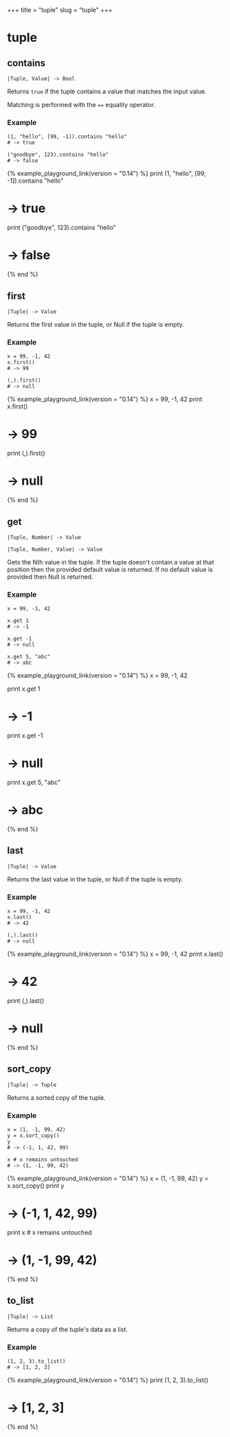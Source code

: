+++
title = "tuple"
slug = "tuple"
+++

# tuple

## contains

````kototype
|Tuple, Value| -> Bool
````

Returns `true` if the tuple contains a value that matches the input value.

Matching is performed with the `==` equality operator.

### Example

````koto
(1, "hello", [99, -1]).contains "hello"
# -> true

("goodbye", 123).contains "hello"
# -> false
````

{% example_playground_link(version = "0.14") %}
print (1, "hello", [99, -1]).contains "hello"
# -> true

print ("goodbye", 123).contains "hello"
# -> false

{% end %}
## first

````kototype
|Tuple| -> Value
````

Returns the first value in the tuple, or Null if the tuple is empty.

### Example

````koto
x = 99, -1, 42
x.first()
# -> 99

(,).first()
# -> null
````

{% example_playground_link(version = "0.14") %}
x = 99, -1, 42
print x.first()
# -> 99

print (,).first()
# -> null

{% end %}
## get

````kototype
|Tuple, Number| -> Value
````

````kototype
|Tuple, Number, Value| -> Value
````

Gets the Nth value in the tuple.
If the tuple doesn't contain a value at that position then the provided default
value is returned. If no default value is provided then Null is returned.

### Example

````koto
x = 99, -1, 42

x.get 1
# -> -1

x.get -1
# -> null

x.get 5, "abc"
# -> abc
````

{% example_playground_link(version = "0.14") %}
x = 99, -1, 42

print x.get 1
# -> -1

print x.get -1
# -> null

print x.get 5, "abc"
# -> abc

{% end %}
## last

````kototype
|Tuple| -> Value
````

Returns the last value in the tuple, or Null if the tuple is empty.

### Example

````koto
x = 99, -1, 42
x.last()
# -> 42

(,).last()
# -> null
````

{% example_playground_link(version = "0.14") %}
x = 99, -1, 42
print x.last()
# -> 42

print (,).last()
# -> null

{% end %}
## sort_copy

````kototype
|Tuple| -> Tuple
````

Returns a sorted copy of the tuple.

### Example

````koto
x = (1, -1, 99, 42)
y = x.sort_copy()
y
# -> (-1, 1, 42, 99)

x # x remains untouched
# -> (1, -1, 99, 42)
````

{% example_playground_link(version = "0.14") %}
x = (1, -1, 99, 42)
y = x.sort_copy()
print y
# -> (-1, 1, 42, 99)

print x # x remains untouched
# -> (1, -1, 99, 42)

{% end %}
## to_list

````kototype
|Tuple| -> List
````

Returns a copy of the tuple's data as a list.

### Example

````koto
(1, 2, 3).to_list()
# -> [1, 2, 3]
````

{% example_playground_link(version = "0.14") %}
print (1, 2, 3).to_list()
# -> [1, 2, 3]

{% end %}
